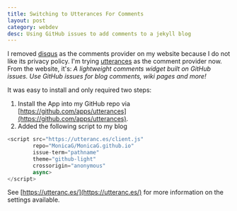 ```yaml
---
title: Switching to Utterances For Comments 
layout: post
category: webdev
desc: Using GitHub issues to add comments to a jekyll blog
---
```


I removed [disqus](https://disqus.com) as the comments provider on my website because I do not like its privacy policy. I'm trying [utterances](https://utteranc.es/) as the comment provider now. From the website, it's: *A lightweight comments widget built on GitHub issues. Use GitHub issues for blog comments, wiki pages and more!* 


It was easy to install and only required two steps:

1. Install the App into my GitHub repo via [https://github.com/apps/utterances](https://github.com/apps/utterances). 
1. Added the following script to my blog

```js
<script src="https://utteranc.es/client.js"
        repo="MonicaG/MonicaG.github.io"
        issue-term="pathname"
        theme="github-light"
        crossorigin="anonymous"
        async>
</script>
```

See [https://utteranc.es/](https://utteranc.es/) for more information on the settings available.